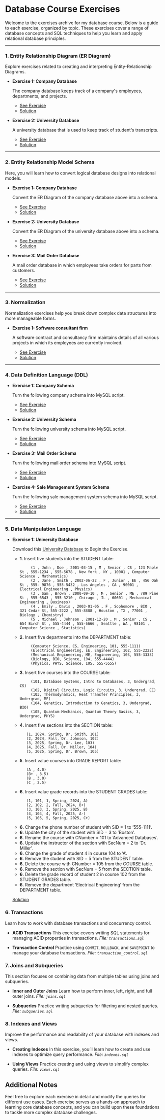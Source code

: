 # Database Course Exercises

Welcome to the exercises archive for my database course. Below is a guide to each exercise, organized by topic. These exercises cover a range of database concepts and SQL techniques to help you learn and apply relational database principles.

---

### 1. Entity Relationship Diagram (ER Diagram)

Explore exercises related to creating and interpreting Entity-Relationship Diagrams.

* **Exercise 1: Company Database**

  The company database keeps track of a company's employees, departments, and projects.
  * [See Exercise](Entity-Relationship-Model/Company-Database/image.png)
  * [Solution](Entity-Relationship-Model/Company-Database/erDiagram.png)

* **Exercise 2: University Database**

  A university database that is used to keep track of student's transcripts.
  * [See Exercise](Entity-Relationship-Model/University-Database/image.png)
  * [Solution](Entity-Relationship-Model/University-Database/erDiagram.png)

---

### 2. Entity Relationship Model Schema

Here, you will learn how to convert logical database designs into relational models.

* **Exercise 1: Company Database**

  Convert the ER Diagram of the company database above into a schema.
  * [See Exercise](Entity-Relationship-Model/Company-Database/image.png)
  * [Solution](Entity-Relationship-Schema/Company-Database/modelSchema.png)

* **Exercise 2: University Database**

  Convert the ER Diagram of the university database above into a schema.
  * [See Exercise](Entity-Relationship-Model/University-Database/image.png)
  * [Solution](Entity-Relationship-Schema/University-Database/modelSchema.png)

* **Exercise 3: Mail Order Database**

  A mail order database in which employees take orders for parts from customers.
  * [See Exercise](Entity-Relationship-Schema/Mail-Order-Database/image.png)
  * [Solution](Entity-Relationship-Schema/Mail-Order-Database/modelSchema.png)
 
---

### 3. Normalization

Normalization exercises help you break down complex data structures into more manageable forms.

* **Exercise 1: Software consultant firm**

  A software contract and consultancy firm maintains details of all various projects in which its employees are currently involved.
  * [See Exercise](Normalization/image.png)
  * [Solution](Normalization/Solution)

---

### 4. Data Definition Language (DDL)

* **Exercise 1: Company Schema**

  Turn the following company schema into MySQL script.
  * [See Exercise](Data-Definition-Language/Company-Schema/image.png)
  * [Solution](Data-Definition-Language/Company-Schema/solution.sql)

* **Exercise 2: University Schema**

  Turn the following university schema into MySQL script.
  * [See Exercise](Data-Definition-Language/University-Schema/image.png)
  * [Solution](Data-Definition-Language/University-Schema/solution.sql)

* **Exercise 3: Mail Order Schema**

  Turn the following mail order schema into MySQL script.
  * [See Exercise](Data-Definition-Language/Mail-Order-Schema/image.png)
  * [Solution](Data-Definition-Language/Mail-Order-Schema/solution.sql)

* **Exercise 4: Sale Management System Schema**

  Turn the following sale management system schema into MySQL script.
  * [See Exercise](Data-Definition-Language/Sale-Management-System-Schema/image.png)
  * [Solution](Data-Definition-Language/Sale-Management-System-Schema/solution.sql)

---

### 5. Data Manipulation Language

* **Exercise 1: University Database**
  
  Download this [University Database](Data-Manipulation-Language/universityDB.sql) to Begin the Exercise.
  * **1**. Insert five students into the STUDENT table:
    ```
         (1 , John , Doe , 2001-03-15 , M , Senior , CS , 123 Maple St , 555-1234 , 555-5678 , New York , NY , 10001 , Computer Science , Mathematics)
         (2 , Jane , Smith , 2002-06-22 , F , Junior , EE , 456 Oak St , 555- 9876 , 555-5432 , Los Angeles , CA , 90001 , Electrical Engineering , Physics) 
         (3 , Sam , Brown , 2000-09-10 , M , Senior , ME , 789 Pine St , 555-6543 , 555-3210 , Chicago , IL , 60601 , Mechanical Engineering , Business) 
         (4 , Emily , Davis , 2003-01-05 , F , Sophomore , BIO , 321 Cedar St, 555-2222 , 555-8888 , Houston , TX , 77001 , Biology , Chemistry) 
         (5 , Michael , Johnson , 2001-12-20 , M , Senior , CS , 654 Birch St , 555-4444 , 555-6666 , Seattle , WA , 98101 , Computer Science , Statistics)
  * **2**. Insert five departments into the DEPARTMENT table:
    ```
         (Computer Science, CS, Engineering, 101, 555-1111)
         (Electrical Engineering, EE, Engineering, 102, 555-2222) 
         (Mechanical Engineering, ME, Engineering, 103, 555-3333) 
         (Biology, BIO, Science, 104, 555-4444) 
         (Physics, PHYS, Science, 105, 555-5555) 
  * **3**. Insert five courses into the COURSE table:
    ```
         (101, Database Systems, Intro to Databases, 3, Undergrad, CS) 
         (102, Digital Circuits, Logic Circuits, 3, Undergrad, EE) 
         (103, Thermodynamics, Heat Transfer Principles, 3, Undergrad, ME) 
         (104, Genetics, Introduction to Genetics, 3, Undergrad, BIO) 
         (105, Quantum Mechanics, Quantum Theory Basics, 3, Undergrad, PHYS)
  * **4**. Insert five sections into the SECTION table:
    ```
       (1, 2024, Spring, Dr. Smith, 101) 
       (2, 2024, Fall, Dr. Johnson, 102) 
       (3, 2025, Spring, Dr. Lee, 103) 
       (4, 2025, Fall, Dr. Miller, 104) 
       (5, 2025, Spring, Dr. Brown, 105)
  * **5**. Insert value courses into GRADE REPORT table:
    ```
       (A , 4.0) 
       (B+ , 3.5) 
       (B , 3.0) 
       (C , 2.5)
  * **6**. Insert value grade records into the STUDENT GRADES table:
    ``` 
       (1, 101, 1, Spring, 2024, A)  
       (2, 102, 2, Fall, 2024, B+)  
       (3, 103, 3, Spring, 2025, B)  
       (4, 104, 4, Fall, 2025, A-)  
       (5, 105, 5, Spring, 2025, C+)
  * **6**. Change the phone number of student with SID = 1 to ’555-1111’.
  * **6**. Update the city of the student with SID = 3 to ’Boston’.
  * **6**. Rename the course with CNumber = 101 to ’Advanced Databases’. 
  * **6**. Update the instructor of the section with SecNum = 2 to ’Dr. Miller’.
  * **6**. Change the grade of student 4 in course 104 to ’A’. 
  * **6**. Remove the student with SID = 5 from the STUDENT table. 
  * **6**. Delete the course with CNumber = 105 from the COURSE table.
  * **6**. Remove the section with SecNum = 5 from the SECTION table. 
  * **6**. Delete the grade record of student 2 in course 102 from the STUDENT GRADES table. 
  * **6**. Remove the department ’Electrical Engineering’ from the DEPARTMENT table.
  
  [Solution](Data-Definition-Language/Sale-Management-System-Schema/solution.sql)

### 6. Transactions

Learn how to work with database transactions and concurrency control.

* **ACID Transactions**
  This exercise covers writing SQL statements for managing ACID properties in transactions.
  *File: `transactions.sql`*

* **Transaction Control**
  Practice using `COMMIT`, `ROLLBACK`, and `SAVEPOINT` to manage your database transactions.
  *File: `transaction_control.sql`*

### 7. Joins and Subqueries

This section focuses on combining data from multiple tables using joins and subqueries.

* **Inner and Outer Joins**
  Learn how to perform inner, left, right, and full outer joins.
  *File: `joins.sql`*

* **Subqueries**
  Practice writing subqueries for filtering and nested queries.
  *File: `subqueries.sql`*

### 8. Indexes and Views

Improve the performance and readability of your database with indexes and views.

* **Creating Indexes**
  In this exercise, you’ll learn how to create and use indexes to optimize query performance.
  *File: `indexes.sql`*

* **Using Views**
  Practice creating and using views to simplify complex queries.
  *File: `views.sql`*

## Additional Notes

Feel free to explore each exercise in detail and modify the queries for different use cases. Each exercise serves as a hands-on approach to learning core database concepts, and you can build upon these foundations to tackle more complex database challenges.

